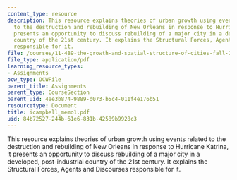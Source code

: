 ```yaml
---
content_type: resource
description: This resource explains theories of urban growth using events related
  to the destruction and rebuilding of New Orleans in response to Hurricane Katrina,  it
  presents an opportunity to discuss rebuilding of a major city in a developed, post-industrial
  country of the 21st century. It explains the Structural Forces, Agents and Discourses
  responsible for it.
file: /courses/11-489-the-growth-and-spatial-structure-of-cities-fall-2005/84b72527244b61e6831b42589b9928c3_icampbell_memo1.pdf
file_type: application/pdf
learning_resource_types:
- Assignments
ocw_type: OCWFile
parent_title: Assignments
parent_type: CourseSection
parent_uid: 4ee3b874-9889-d073-b5c4-011f4e176b51
resourcetype: Document
title: icampbell_memo1.pdf
uid: 84b72527-244b-61e6-831b-42589b9928c3
---
```

This resource explains theories of urban growth using events related to the destruction and rebuilding of New Orleans in response to Hurricane Katrina,  it presents an opportunity to discuss rebuilding of a major city in a developed, post-industrial country of the 21st century. It explains the Structural Forces, Agents and Discourses responsible for it.

